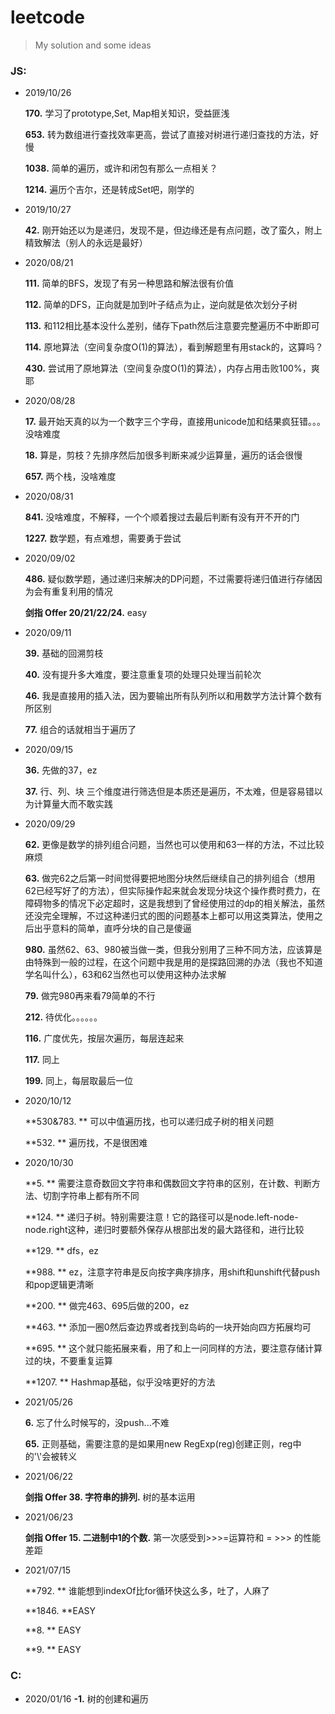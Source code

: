# leetcode
> My solution and some ideas 

### JS:

* 2019/10/26

  **170\.** 学习了prototype,Set, Map相关知识，受益匪浅

  **653\.** 转为数组进行查找效率更高，尝试了直接对树进行递归查找的方法，好慢

  **1038\.** 简单的遍历，或许和闭包有那么一点相关？

  **1214\.** 遍历个吉尔，还是转成Set吧，刚学的

* 2019/10/27

  **42\.** 刚开始还以为是递归，发现不是，但边缘还是有点问题，改了蛮久，附上精致解法（别人的永远是最好）

* 2020/08/21

  **111\.** 简单的BFS，发现了有另一种思路和解法很有价值

  **112\.** 简单的DFS，正向就是加到叶子结点为止，逆向就是依次划分子树

  **113\.** 和112相比基本没什么差别，储存下path然后注意要完整遍历不中断即可

  **114\.** 原地算法（空间复杂度O(1)的算法），看到解题里有用stack的，这算吗？

  **430\.** 尝试用了原地算法（空间复杂度O(1)的算法），内存占用击败100%，爽耶

* 2020/08/28

  **17\.** 最开始天真的以为一个数字三个字母，直接用unicode加和结果疯狂错。。。没啥难度

  **18\.** 算是，剪枝？先排序然后加很多判断来减少运算量，遍历的话会很慢

  **657\.** 两个栈，没啥难度

* 2020/08/31

  **841\.** 没啥难度，不解释，一个个顺着搜过去最后判断有没有开不开的门

  **1227\.** 数学题，有点难想，需要勇于尝试

* 2020/09/02

  **486\.** 疑似数学题，通过递归来解决的DP问题，不过需要将递归值进行存储因为会有重复利用的情况

  **剑指 Offer 20/21/22/24\.** easy

* 2020/09/11

  **39\.** 基础的回溯剪枝

  **40\.** 没有提升多大难度，要注意重复项的处理只处理当前轮次

  **46\.** 我是直接用的插入法，因为要输出所有队列所以和用数学方法计算个数有所区别

  **77\.** 组合的话就相当于遍历了

* 2020/09/15

  **36\.** 先做的37，ez

  **37\.** 行、列、块 三个维度进行筛选但是本质还是遍历，不太难，但是容易错以为计算量大而不敢实践

* 2020/09/29

  **62\.** 更像是数学的排列组合问题，当然也可以使用和63一样的方法，不过比较麻烦

  **63\.** 做完62之后第一时间觉得要把地图分块然后继续自己的排列组合（想用62已经写好了的方法），但实际操作起来就会发现分块这个操作费时费力，在障碍物多的情况下必定超时，这是我想到了曾经使用过的dp的相关解法，虽然还没完全理解，不过这种递归式的图的问题基本上都可以用这类算法，使用之后出乎意料的简单，直呼分块的自己是傻逼

  **980\.** 虽然62、63、980被当做一类，但我分别用了三种不同方法，应该算是由特殊到一般的过程，在这个问题中我是用的是探路回溯的办法（我也不知道学名叫什么），63和62当然也可以使用这种办法求解

  **79\.** 做完980再来看79简单的不行

  **212\.** 待优化。。。。。。

  **116\.** 广度优先，按层次遍历，每层连起来

  **117\.** 同上

  **199\.** 同上，每层取最后一位

* 2020/10/12

  **530&783\. ** 可以中值遍历找，也可以递归成子树的相关问题

  **532\. ** 遍历找，不是很困难
  
* 2020/10/30

  **5\. ** 需要注意奇数回文字符串和偶数回文字符串的区别，在计数、判断方法、切割字符串上都有所不同

  **124\. ** 递归子树。特别需要注意！它的路径可以是node.left-node-node.right这种，递归时要额外保存从根部出发的最大路径和，进行比较

  **129\. ** dfs，ez

  **988. ** ez，注意字符串是反向按字典序排序，用shift和unshift代替push和pop逻辑更清晰

  **200. ** 做完463、695后做的200，ez

  **463. ** 添加一圈0然后查边界或者找到岛屿的一块开始向四方拓展均可

  **695. ** 这个就只能拓展来看，用了和上一问同样的方法，要注意存储计算过的块，不要重复运算

  **1207. ** Hashmap基础，似乎没啥更好的方法

* 2021/05/26

  **6.** 忘了什么时候写的，没push...不难

  **65.** 正则基础，需要注意的是如果用new RegExp(reg)创建正则，reg中的'\\'会被转义
  
* 2021/06/22

  **剑指 Offer 38. 字符串的排列.** 树的基本运用

* 2021/06/23

  **剑指 Offer 15. 二进制中1的个数.** 第一次感受到>>>=运算符和  =  >>> 的性能差距

* 2021/07/15

  **792. ** 谁能想到indexOf比for循环快这么多，吐了，人麻了

  **1846. **EASY

  **8. ** EASY

  **9. ** EASY

### C:

* 2020/01/16
  **-1\.** 树的创建和遍历